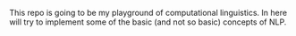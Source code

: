 This repo is going to be my playground of computational linguistics. 
In here will try to implement some of the basic (and not so basic) concepts of NLP.

